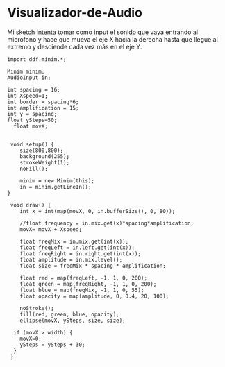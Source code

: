 # Visualizador-de-Audio

Mi sketch intenta tomar como input el sonido que vaya entrando al microfono y hace que mueva el eje X hacia la derecha hasta que llegue al extremo y desciende cada vez más en el eje Y.

    import ddf.minim.*;

    Minim minim;
    AudioInput in;

    int spacing = 16;
    int Xspeed=1;
    int border = spacing*6;
    int amplification = 15;
    int y = spacing;
    float ySteps=50;
      float movX;


     void setup() {
        size(800,800);
        background(255);
        strokeWeight(1);
        noFill();

        minim = new Minim(this);
        in = minim.getLineIn();
    }

     void draw() {
        int x = int(map(movX, 0, in.bufferSize(), 0, 80));

        //float frequency = in.mix.get(x)*spacing*amplification;
        movX= movX + Xspeed;

        float freqMix = in.mix.get(int(x));
        float freqLeft = in.left.get(int(x));
        float freqRight = in.right.get(int(x));
        float amplitude = in.mix.level();
        float size = freqMix * spacing * amplification;

        float red = map(freqLeft, -1, 1, 0, 200);
        float green = map(freqRight, -1, 1, 0, 200);
        float blue = map(freqMix, -1, 1, 0, 55);
        float opacity = map(amplitude, 0, 0.4, 20, 100);

        noStroke();
        fill(red, green, blue, opacity);
        ellipse(movX, ySteps, size, size);

      if (movX > width) {
        movX=0;
        ySteps = ySteps + 30;
      }
     }
